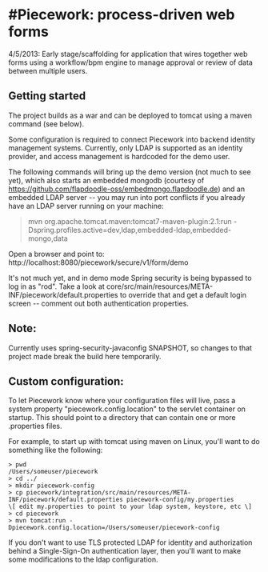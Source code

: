#Piecework: process-driven web forms
=========

4/5/2013: Early stage/scaffolding for application that wires together web forms using a workflow/bpm engine to manage approval or review of data between multiple users.

## Getting started

The project builds as a war and can be deployed to tomcat using a maven command (see below). 

Some configuration is required to connect Piecework into backend identity management systems. Currently, only LDAP is supported as an identity provider, and access management is hardcoded for the demo user. 

The following commands will bring up the demo version (not much to see yet), which also starts an embedded mongodb (courtesy of https://github.com/flapdoodle-oss/embedmongo.flapdoodle.de) and an embedded LDAP server -- you may run into port conflicts if you already have an LDAP server running on your machine:

> mvn org.apache.tomcat.maven:tomcat7-maven-plugin:2.1:run -Dspring.profiles.active=dev,ldap,embedded-ldap,embedded-mongo,data

Open a browser and point to: http://localhost:8080/piecework/secure/v1/form/demo

It's not much yet, and in demo mode Spring security is being bypassed to log in as "rod". Take a look at core/src/main/resources/META-INF/piecework/default.properties to override that and get a default login screen -- comment out both authentication properties.

## Note:

Currently uses spring-security-javaconfig SNAPSHOT, so changes to that project made break the build here temporarily.

## Custom configuration:

To let Piecework know where your configuration files will live, pass a system property "piecework.config.location" to the servlet container on startup. This should point to a directory that can contain one or more .properties files. 

For example, to start up with tomcat using maven on Linux, you'll want to do something like the following:

	> pwd
	/Users/someuser/piecework
	> cd ../
	> mkdir piecework-config
	> cp piecework/integration/src/main/resources/META-INF/piecework/default.properties piecework-config/my.properties
	\[ edit my.properties to point to your ldap system, keystore, etc \]
	> cd piecework
	> mvn tomcat:run -Dpiecework.config.location=/Users/someuser/piecework-config

If you don't want to use TLS protected LDAP for identity and authorization behind a Single-Sign-On authentication layer, then you'll want to make some modifications to the ldap configuration.



